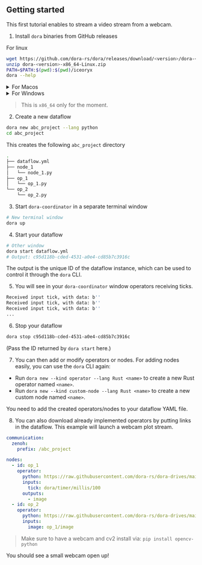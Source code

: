 ## Getting started

This first tutorial enables to stream a video stream from a webcam.

1. Install `dora` binaries from GitHub releases

For linux
```bash
wget https://github.com/dora-rs/dora/releases/download/<version>/dora-<version>-x86_64-Linux.zip
unzip dora-<version>-x86_64-Linux.zip
PATH=$PATH:$(pwd):$(pwd)/iceoryx
dora --help
```

<details>
  <summary> For Macos </summary>

```bash
wget https://github.com/dora-rs/dora/releases/download/<version>/dora-<version>-x86_64-macOS.zip
unzip dora-<version>-x86_64-macOS.zip
PATH=$PATH:$(pwd):$(pwd)/iceoryx
dora --help
```

</details>

<details>
  <summary> For Windows </summary>

```bash
wget https://github.com/dora-rs/dora/releases/download/<version>/dora-<version>-x86_64-Windows.zip
unzip dora-<version>-x86_64-Windows.zip
PATH=$PATH:$(pwd):$(pwd)/iceoryx
dora --help
```

</details>

> This is `x86_64` only for the moment.

2. Create a new dataflow

```bash
dora new abc_project --lang python
cd abc_project
```

This creates the following `abc_project` directory
```bash
.
├── dataflow.yml
├── node_1
│   └── node_1.py
├── op_1
│   └── op_1.py
└── op_2
    └── op_2.py
```

3. Start `dora-coordinator` in a separate terminal window
```bash
# New terminal window
dora up 
```

4. Start your dataflow
```bash
# Other window
dora start dataflow.yml
# Output: c95d118b-cded-4531-a0e4-cd85b7c3916c
```
The output is the unique ID of the dataflow instance, which can be used to control it through the `dora` CLI.

5. You will see in your `dora-coordinator` window operators receiving ticks.
```bash
Received input tick, with data: b''
Received input tick, with data: b''
Received input tick, with data: b''
...
```

6. Stop your dataflow
```bash
dora stop c95d118b-cded-4531-a0e4-cd85b7c3916c
```
(Pass the ID returned by `dora start` here.)

7. You can then add or modify operators or nodes. For adding nodes easily, you can use the `dora` CLI again:

- Run `dora new --kind operator --lang Rust <name>` to create a new Rust operator named `<name>`.
- Run `dora new --kind custom-node --lang Rust <name>` to create a new custom node named `<name>`.

You need to add the created operators/nodes to your dataflow YAML file.

8. You can also download already implemented operators by putting links in the dataflow. This example will launch a webcam plot stream. 

```yaml
communication:
  zenoh:
    prefix: /abc_project

nodes:
  - id: op_1
    operator:
      python: https://raw.githubusercontent.com/dora-rs/dora-drives/main/operators/webcam.py
      inputs:
        tick: dora/timer/millis/100
      outputs:
        - image
  - id: op_2
    operator:
      python: https://raw.githubusercontent.com/dora-rs/dora-drives/main/physicals/plot.py
      inputs:
        image: op_1/image 
```

> Make sure to have a webcam and cv2 install via: `pip install opencv-python`

You should see a small webcam open up!
